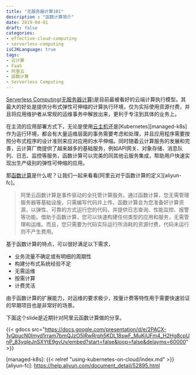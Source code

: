 ```yaml
---
title: "无服务器计算101"
description : "函数计算简介"
date: 2019-04-01
draft: false
categories:
- effective-cloud-computing
- serverless-computing
isCJKLanguage: true
tags:
- 云计算
- FaaS
- 阿里云
- 函数计算
- Serverless Computing
---
```

[Serverless Computing(无服务器计算)][serverless]是目前最被看好的云端计算执行模型。其最大的好处是提供分布式弹性可伸缩的计算执行环境，仅为实际使用资源付费，并且将应用维护者从常规的运维事务中解放出来，更利于专注到具体的业务上。

在主流的应用部署方式下，无论是使用[云主机][ec2]还是[Kubernetes][managed-k8s]作为运行环境，都会有大量运维层面的事务需要考虑和处理，并且应用程序需要按照分布式程序的设计准则来应对应用的水平伸缩。同时随着云计算服务的发展和完善，云计算厂商提供了越来越多的基础服务，例如API网关、对象存储、消息队列、日志、监控等服务，函数计算可以完美的同其他云服务集成，帮助用户快速实现出生产级别的弹性可伸缩的应用。

<!--more-->
那[函数计算][serverless]是什么呢？让我们一起来看看[阿里云对于函数计算的定义][aliyun-fc]。

> 阿里云函数计算是事件驱动的全托管计算服务。通过函数计算，您无需管理服务器等基础设施，只需编写代码并上传。函数计算会为您准备好计算资源，以弹性、可靠的方式运行您的代码，并提供日志查询、性能监控、报警等功能。借助于函数计算，您可以快速构建任何类型的应用和服务，无需管理和运维。而且，您只需要为代码实际运行所消耗的资源付费，代码未运行则不产生费用。

基于函数计算的特点，可以很好满足以下需求，

- 业务流量不确定或有明细的周期性
- 构建分布式系统经验不足
- 无需运维
- 按需计算
- 计费灵活

由于函数计算的扩展能力，对运维的要求极少，按量计费等特性用于需要快速验证的早期项目也是非常好的场景。

下面这个slide是近期针对阿里云函数计算做的分享。

{{< gdocs src="https://docs.google.com/presentation/d/e/2PACX-1vQpucN0Imyd1rram7bmQJzO5lRwRrph5KDL18swF_MuKiUFm4_H2Hg8cpUnP_83yqleJnSXYtE9gvUv/embed?start=false&loop=false&delayms=60000" >}}

[serverless]: https://en.wikipedia.org/wiki/Serverless_computing
[ec2]: https://aws.amazon.com/cn/ec2
[managed-k8s]: {{< relref "using-kubernetes-on-cloud/index.md" >}}
[aliyun-fc]: https://help.aliyun.com/document_detail/52895.html
